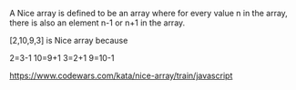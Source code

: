 A Nice array is defined to be an array where for every value n in the array, there is also an element n-1 or n+1 in the array.

[2,10,9,3] is Nice array because

2=3-1
10=9+1
3=2+1
9=10-1

https://www.codewars.com/kata/nice-array/train/javascript
